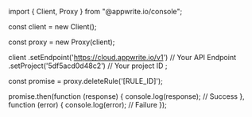 import { Client,  Proxy } from "@appwrite.io/console";

const client = new Client();

const proxy = new Proxy(client);

client
    .setEndpoint('https://cloud.appwrite.io/v1') // Your API Endpoint
    .setProject('5df5acd0d48c2') // Your project ID
;

const promise = proxy.deleteRule('[RULE_ID]');

promise.then(function (response) {
    console.log(response); // Success
}, function (error) {
    console.log(error); // Failure
});